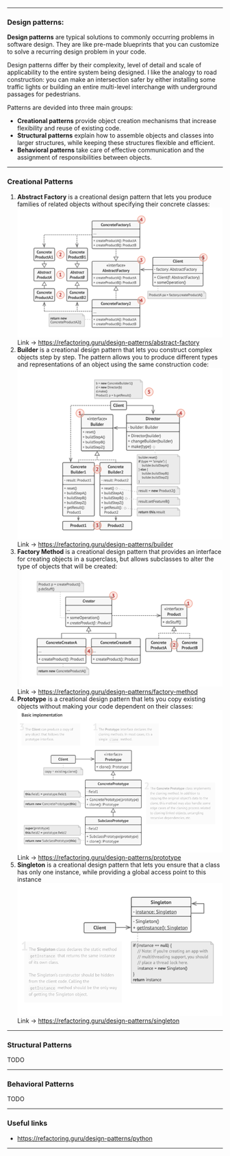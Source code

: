 - - -
### Design patterns:
__Design patterns__ are typical solutions to commonly occurring problems in software design. They are like pre-made blueprints that you can customize to solve a recurring design problem in your code.

Design patterns differ by their complexity, level of detail and scale of applicability to the entire system being designed. I like the analogy to road construction: you can make an intersection safer by either installing some traffic lights or building an entire multi-level interchange with underground passages for pedestrians.

Patterns are devided into three main groups:
- __Creational patterns__ provide object creation mechanisms that increase flexibility and reuse of existing code.
- __Structural patterns__ explain how to assemble objects and classes into larger structures, while keeping these structures flexible and efficient.
- __Behavioral patterns__ take care of effective communication and the assignment of responsibilities between objects.
- - -
### Creational Patterns
1. __Abstract Factory__ is a creational design pattern that lets you produce families of related objects without specifying their concrete classes:
![abstract_factory](/images/design_patterns/abstract_factory.png)
Link -> https://refactoring.guru/design-patterns/abstract-factory
2. __Builder__ is a creational design pattern that lets you construct complex objects step by step. The pattern allows you to produce different types and representations of an object using the same construction code:
![builder](/images/design_patterns/builder.png)
Link -> https://refactoring.guru/design-patterns/builder
3. __Factory Method__ is a creational design pattern that provides an interface for creating objects in a superclass, but allows subclasses to alter the type of objects that will be created:
![factory](/images/design_patterns/factory.png)
Link -> https://refactoring.guru/design-patterns/factory-method
4. __Prototype__ is a creational design pattern that lets you copy existing objects without making your code dependent on their classes:
![prototype](/images/design_patterns/prototype.png)
Link -> https://refactoring.guru/design-patterns/prototype
5. __Singleton__ is a creational design pattern that lets you ensure that a class has only one instance, while providing a global access point to this instance
![singleton](/images/design_patterns/singleton.png)
Link -> https://refactoring.guru/design-patterns/singleton
- - -
### Structural Patterns
TODO
- - -
### Behavioral Patterns
TODO
- - -
### Useful links
- https://refactoring.guru/design-patterns/python
- - -
